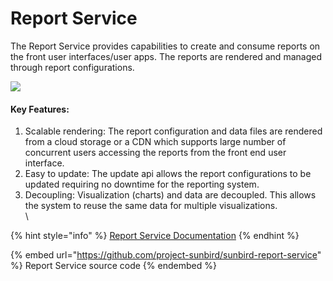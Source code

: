 # Report Service

The Report Service provides capabilities to create and consume reports on the front user interfaces/user apps. The reports are rendered and managed through report configurations.

![](<../../.gitbook/assets/Report Service (1).png>)

#### Key Features:

1. Scalable rendering: The report configuration and data files are rendered from a cloud storage or a CDN which supports large number of concurrent users accessing the reports from the front end user interface.
2. Easy to update: The update api allows the report configurations to be updated requiring no downtime for the reporting system.
3. Decoupling: Visualization (charts) and data are decoupled. This allows the system to reuse the same data for multiple visualizations.\
   \\

{% hint style="info" %}
[Report Service Documentation](http://docs.sunbird.org/latest/apis/reports/)
{% endhint %}

{% embed url="https://github.com/project-sunbird/sunbird-report-service" %}
Report Service source code
{% endembed %}
